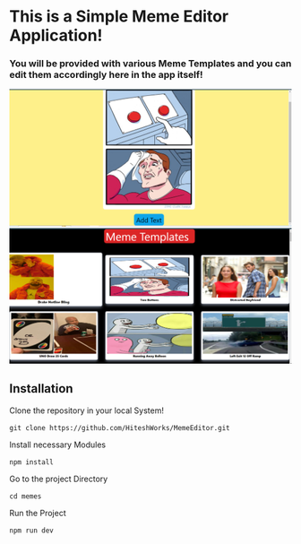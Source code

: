 # This is a Simple Meme Editor Application!

### You will be provided with various Meme Templates and you can edit them accordingly here in the app itself!



![Alt Text](./public/shot1.png)
![Alt Text](./public/shot2.png)


## Installation


Clone the repository in your local System!

```
git clone https://github.com/HiteshWorks/MemeEditor.git

```

Install necessary Modules

```
npm install
```

Go to the project Directory

```
cd memes
```
Run the Project
```
npm run dev
```
